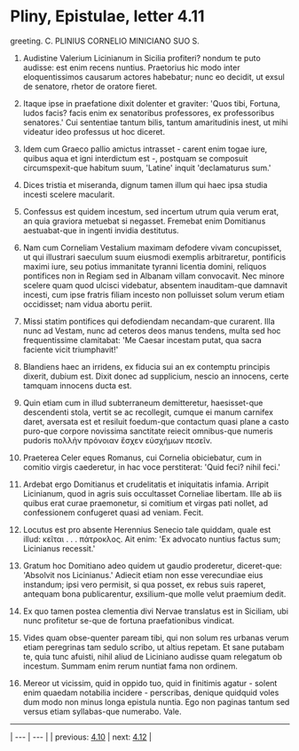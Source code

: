 # Pliny, Epistulae, letter 4.11

greeting. C. PLINIUS CORNELIO MINICIANO SUO S.



1. Audistine Valerium Licinianum in Sicilia profiteri? nondum te puto audisse: est enim recens nuntius. Praetorius hic modo inter eloquentissimos causarum actores habebatur; nunc eo decidit, ut exsul de senatore, rhetor de oratore fieret.



2. Itaque ipse in praefatione dixit dolenter et graviter: 'Quos tibi, Fortuna, ludos facis? facis enim ex senatoribus professores, ex professoribus senatores.' Cui sententiae tantum bilis, tantum amaritudinis inest, ut mihi videatur ideo professus ut hoc diceret.



3. Idem cum Graeco pallio amictus intrasset - carent enim togae iure, quibus aqua et igni interdictum est -, postquam se composuit circumspexit-que habitum suum, 'Latine' inquit 'declamaturus sum.'



4. Dices tristia et miseranda, dignum tamen illum qui haec ipsa studia incesti scelere macularit.



5. Confessus est quidem incestum, sed incertum utrum quia verum erat, an quia graviora metuebat si negasset. Fremebat enim Domitianus aestuabat-que in ingenti invidia destitutus.



6. Nam cum Corneliam Vestalium maximam defodere vivam concupisset, ut qui illustrari saeculum suum eiusmodi exemplis arbitraretur, pontificis maximi iure, seu potius immanitate tyranni licentia domini, reliquos pontifices non in Regiam sed in Albanam villam convocavit. Nec minore scelere quam quod ulcisci videbatur, absentem inauditam-que damnavit incesti, cum ipse fratris filiam incesto non polluisset solum verum etiam occidisset; nam vidua abortu periit.



7. Missi statim pontifices qui defodiendam necandam-que curarent. Illa nunc ad Vestam, nunc ad ceteros deos manus tendens, multa sed hoc frequentissime clamitabat: 'Me Caesar incestam putat, qua sacra faciente vicit triumphavit!'



8. Blandiens haec an irridens, ex fiducia sui an ex contemptu principis dixerit, dubium est. Dixit donec ad supplicium, nescio an innocens, certe tamquam innocens ducta est.



9. Quin etiam cum in illud subterraneum demitteretur, haesisset-que descendenti stola, vertit se ac recollegit, cumque ei manum carnifex daret, aversata est et resiluit foedum-que contactum quasi plane a casto puro-que corpore novissima sanctitate reiecit omnibus-que numeris pudoris πολλὴν πρόνοιαν ἔσχεν εὐσχήμων πεσεῖν.



10. Praeterea Celer eques Romanus, cui Cornelia obiciebatur, cum in comitio virgis caederetur, in hac voce perstiterat: 'Quid feci? nihil feci.'



11. Ardebat ergo Domitianus et crudelitatis et iniquitatis infamia. Arripit Licinianum, quod in agris suis occultasset Corneliae libertam. Ille ab iis quibus erat curae praemonetur, si comitium et virgas pati nollet, ad confessionem confugeret quasi ad veniam. Fecit.



12. Locutus est pro absente Herennius Senecio tale quiddam, quale est illud: κεῖται . . . πάτροκλος. Ait enim: 'Ex advocato nuntius factus sum; Licinianus recessit.'



13. Gratum hoc Domitiano adeo quidem ut gaudio proderetur, diceret-que: 'Absolvit nos Licinianus.' Adiecit etiam non esse verecundiae eius instandum; ipsi vero permisit, si qua posset, ex rebus suis raperet, antequam bona publicarentur, exsilium-que molle velut praemium dedit.



14. Ex quo tamen postea clementia divi Nervae translatus est in Siciliam, ubi nunc profitetur se-que de fortuna praefationibus vindicat.



15. Vides quam obse-quenter paream tibi, qui non solum res urbanas verum etiam peregrinas tam sedulo scribo, ut altius repetam. Et sane putabam te, quia tunc afuisti, nihil aliud de Liciniano audisse quam relegatum ob incestum. Summam enim rerum nuntiat fama non ordinem.



16. Mereor ut vicissim, quid in oppido tuo, quid in finitimis agatur - solent enim quaedam notabilia incidere - perscribas, denique quidquid voles dum modo non minus longa epistula nuntia. Ego non paginas tantum sed versus etiam syllabas-que numerabo. Vale.



---

| --- | --- |
| previous: [4.10](../4.10/) | next: [4.12](../4.12/) |